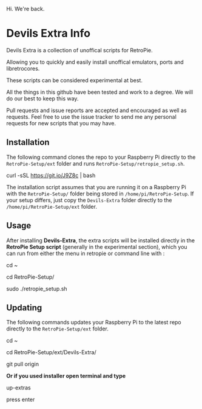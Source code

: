 Hi. We're back.

# Devils Extra Info

Devils Extra is a collection of unoffical scripts for RetroPie.

Allowing you to quickly and easily install unoffical emulators, ports and libretrocores. 

These scripts can be considered experimental at best. 

All the things in this github have been tested and work to a degree.
We will do our best to keep this way.

Pull requests and issue reports are accepted and encouraged as well as requests. Feel free to use the issue tracker to send me any personal requests for new scripts that you may have.

## Installation 

The following command clones the repo to your Raspberry Pi directly to the `RetroPie-Setup/ext` folder and runs `RetroPie-Setup/retropie_setup.sh`.

 curl -sSL https://git.io/J9Z8c | bash

The installation script assumes that you are running it on a Raspberry Pi with the `RetroPie-Setup/` folder being stored in `/home/pi/RetroPie-Setup`. If your setup differs, just copy the `Devils-Extra` folder directly to the `/home/pi/RetroPie-Setup/ext` folder.

## Usage

After installing **Devils-Extra**, the extra scripts will be installed directly in the **RetroPie Setup script** (generally in the experimental section), which you can run from either the menu in retropie or
command line with :

cd ~

cd RetroPie-Setup/

sudo ./retropie_setup.sh


## Updating

The following commands updates your Raspberry Pi to the latest repo directly to the `RetroPie-Setup/ext` folder.

cd ~

cd RetroPie-Setup/ext/Devils-Extra/

git pull origin


**Or if you used installer open terminal and type**

up-extras

press enter

